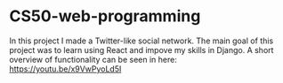 # CS50-web-programming
In this project I made a Twitter-like social network. 
The main goal of this project was to learn using React and impove my skills in Django. A short overview of functionality can be seen in here: https://youtu.be/x9VwPyoLd5I
